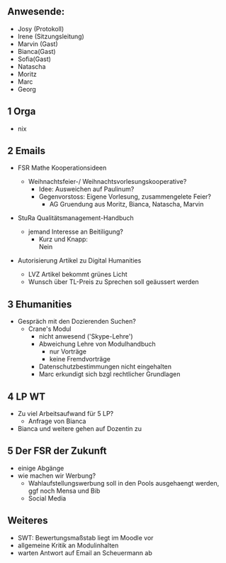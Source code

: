 ---
---

## Anwesende:

- Josy (Protokoll)
- Irene (Sitzungsleitung)
- Marvin (Gast)
- Bianca(Gast)
- Sofia(Gast)
- Natascha
- Moritz
- Marc
- Georg

## 1 Orga

- nix

## 2 Emails

- FSR Mathe Kooperationsideen

  - Weihnachtsfeier-/ Weihnachtsvorlesungskooperative?
    - Idee: Ausweichen auf Paulinum?
    - Gegenvorstoss: Eigene Vorlesung, zusammengelete Feier?
      - AG Gruendung aus Moritz, Bianca, Natascha, Marvin

- StuRa Qualitätsmanagement-Handbuch
  - jemand Interesse an Beitiligung?
    - Kurz und Knapp:  
      Nein
- Autorisierung Artikel zu Digital Humanities
  - LVZ Artikel bekommt grünes Licht
  - Wunsch über TL-Preis zu Sprechen soll geäussert werden

## 3 Ehumanities

- Gespräch mit den Dozierenden Suchen?
  - Crane's Modul
    - nicht anwesend ('Skype-Lehre')
    - Abweichung Lehre von Modulhandbuch
      - nur Vorträge
      - keine Fremdvorträge
    - Datenschutzbestimmungen nicht eingehalten
    - Marc erkundigt sich bzgl rechtlicher Grundlagen

## 4 LP WT

- Zu viel Arbeitsaufwand für 5 LP?
  - Anfrage von Bianca
- Bianca und weitere gehen auf Dozentin zu

## 5 Der FSR der Zukunft

- einige Abgänge
- wie machen wir Werbung?
  - Wahlaufstellungswerbung soll in den Pools ausgehaengt werden, ggf noch Mensa und Bib
  - Social Media

## Weiteres

- SWT: Bewertungsmaßstab liegt im Moodle vor
- allgemeine Kritik an Modulinhalten
- warten Antwort auf Email an Scheuermann ab
